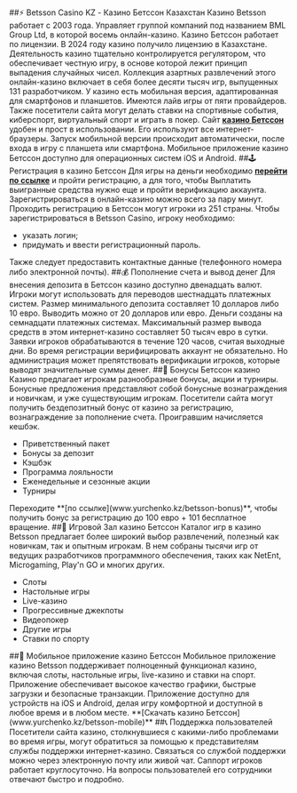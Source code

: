 ##⚡️ Betsson Casino KZ - Казино Бетссон Казахстан
Казино Betsson работает с 2003 года. Управляет группой компаний под названием BML Group Ltd, в которой восемь онлайн-казино. Казино Бетссон работает по лицензии. В 2024 году казино получило лицензию в Казахстане. Деятельность казино тщательно контролируется регулятором, что обеспечивает честную игру, в основе которой лежит принцип выпадения случайных чисел.
Коллекция азартных развлечений этого онлайн-казино включает в себя более десяти тысяч игр, выпущенных 131 разработчиком. У казино есть мобильная версия, адаптированная для смартфонов и планшетов. Имеются лайв игры от пяти провайдеров. Также посетители сайта могут делать ставки на спортивные события, киберспорт, виртуальный спорт и играть в покер.
Сайт **[казино Бетссон](www.yurchenko.kz)** удобен и прост в использовании. Его используют все интернет-браузеры. Запуск мобильной версии происходит автоматически, после входа в игру с планшета или смартфона. Мобильное приложение казино Бетссон доступно для операционных систем iOS и Android.
##🕹 Регистрация в казино Бетссон
Для игры на деньги необходимо **[перейти по ссылке](www.yurchenko.kz/betsson-registration)** и пройти регистрацию, а для того, чтобы Выплатить выигранные средства нужно еще и пройти верификацию аккаунта. Зарегистрироваться в онлайн-казино можно всего за пару минут. Проходить регистрацию в Бетссон могут игроки из 251 страны.
Чтобы зарегистрироваться в Betsson Casino, игроку необходимо:
<ul>
<li>указать логин;</li>
<li>придумать и ввести регистрационный пароль.</li>
</ul>
Также следует предоставить контактные данные (телефонного номера либо электронной почты).
##💰 Пополнение счета и вывод денег</h2>
Для внесения депозита в Бетссон казино доступно двенадцать валют. Игроки могут использовать для переводов шестнадцать платежных систем. Размер минимального депозита составляет 10 долларов либо 10 евро. Выводить можно от 20 долларов или евро. Деньги созданы на семнадцати платежных системах.
Максимальный размер вывода средств в этом интернет-казино составляет 50 тысяч евро в сутки. Заявки игроков обрабатываются в течение 120 часов, считая выходные дни. Во время регистрации верифицировать аккаунт не обязательно. Но администрация может препятствовать верификации игроков, которые выводят значительные суммы денег.
##🎁 Бонусы Бетссон казино
Казино предлагает игрокам разнообразные бонусы, акции и турниры. Бонусные предложения представляют собой бонусные вознаграждения и новичкам, и уже существующим игрокам. Посетители сайта могут получить бездепозитный бонус от казино за регистрацию, вознаграждение за пополнение счета. Проигравшим начисляется кешбэк.
<ul>
<li>Приветственный пакет</li> 
<li>Бонусы за депозит</li> 
<li>Кэшбэк</li> 
<li>Программа лояльности</li> 
<li>Еженедельные и сезонные акции</li> 
<li>Турниры</li> 
</ul>
Переходите **[по ссылке](www.yurchenko.kz/betsson-bonus)**, чтобы получить бонус за регистрацию до 100 евро + 101 бесплатное вращение.
##🎲 Игровой Зал казино Бетссон
Каталог игр в казино Betsson предлагает более широкий выбор развлечений, полезный как новичкам, так и опытным игрокам. В нем собраны тысячи игр от ведущих разработчиков программного обеспечения, таких как NetEnt, Microgaming, Play'n GO и многих других.
<ul>
<li>Слоты</li> 
<li>Настольные игры</li> 
<li>Live-казино</li> 
<li>Прогрессивные джекпоты</li> 
<li>Видеопокер</li> 
<li>Другие игры</li> 
<li>Ставки по спорту</li> 
</ul>
##📱 Мобильное приложение казино Бетссон
Мобильное приложение казино Betsson поддерживает полноценный функционал казино, включая слоты, настольные игры, live-казино и ставки на спорт. Приложение обеспечивает высокое качество графики, быстрые загрузки и безопасные транзакции. Приложение доступно для устройств на iOS и Android, делая игру комфортной и доступной в любое время и в любом месте. **[Скачать казино Бетссон](www.yurchenko.kz/betsson-mobile)**
##📞 Поддержка пользователей
Посетители сайта казино, столкнувшиеся с какими-либо проблемами во время игры, могут обратиться за помощью к представителям службы поддержки интернет-казино. Связаться со службой поддержки можно через электронную почту или живой чат. Саппорт игроков работает круглосуточно. На вопросы пользователей его сотрудники отвечают быстро и подробно.
